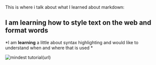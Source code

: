 This is where i talk about what I learned about markdown:
## I am learning how to style text on the web and format words
*I am **learning** a little about syntax highlighting and would like to understand when and where that is used *

  ![mindest tutorial](/https://images.app.goo.gl/KL1McH3K3H8MyxtJ7)(url)
  
  
